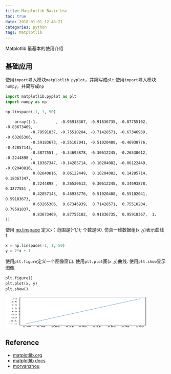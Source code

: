 ```yaml
---
title: Matplotlib Basic Use
toc: true
date: 2018-01-01 12:46:21
categories: python
tags: Matplotlib
---
```


Matplotlib 最基本的使用介绍

<!-- more -->

## 基础应用

使用`import`导入模块`matplotlib.pyplot`，并简写成`plt` 使用`import`导入模块`numpy`，并简写成`np`

```python
import matplotlib.pyplot as plt
import numpy as np
```

```python
np.linspace(-1, 1, 50)
```


		array([-1.        , -0.95918367, -0.91836735, -0.87755102, -0.83673469,
		       -0.79591837, -0.75510204, -0.71428571, -0.67346939, -0.63265306,
		       -0.59183673, -0.55102041, -0.51020408, -0.46938776, -0.42857143,
		       -0.3877551 , -0.34693878, -0.30612245, -0.26530612, -0.2244898 ,
		       -0.18367347, -0.14285714, -0.10204082, -0.06122449, -0.02040816,
		        0.02040816,  0.06122449,  0.10204082,  0.14285714,  0.18367347,
		        0.2244898 ,  0.26530612,  0.30612245,  0.34693878,  0.3877551 ,
		        0.42857143,  0.46938776,  0.51020408,  0.55102041,  0.59183673,
		        0.63265306,  0.67346939,  0.71428571,  0.75510204,  0.79591837,
		        0.83673469,  0.87755102,  0.91836735,  0.95918367,  1.        ])
		        

使用 [np.linspace][4] 定义`x`：范围是(-1,1); 个数是50. 仿真一维数据组(`x` ,`y`)表示曲线1.

```python
x = np.linspace(-1, 1, 50)
y = 2*x + 1
```

使用`plt.figure`定义一个图像窗口. 使用`plt.plot`画(`x` ,`y`)曲线. 使用`plt.show`显示图像.

```python
plt.figure()
plt.plot(x, y)
plt.show()
```

<div class="limg1">
<img src="/images/python/matplotlib-1-basic-use-1.png" height="100" width="450" />
</div>

[img1]: /images/python/matplotlib-basic-use-1_1.png

## Reference

- [matplotlib.org][1]
- [matplotlib docs][2]
- [morvanzhou][3]

[1]: https://matplotlib.org/
[2]: https://matplotlib.org/contents.html
[3]: https://morvanzhou.github.io
[4]: https://docs.scipy.org/doc/numpy-1.12.0/reference/generated/numpy.linspace.html



